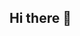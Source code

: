 ## Hi there 👋

<!--
**mohamedismail37/mohamedismail37** is a ✨ _special_ ✨ repository because its `README.md` (this file) appears on your GitHub profile.

- 🎓 Computer Science student at Modern University for Technology & Information (2024 - 2028)
- 📫 How to reach me: mohamedismailfh@gmail.com || linkedin.com/in/mohamed-ismail-fh

